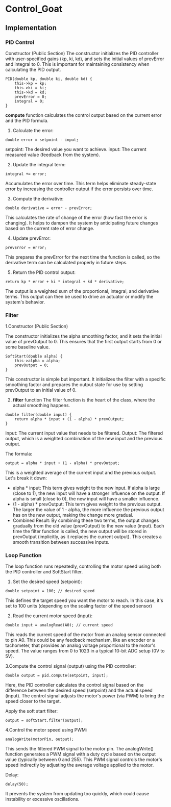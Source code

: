 # Control_Goat

## Implementation

### PID Control
Constructor (Public Section)
The constructor initializes the PID controller with user-specified gains (kp, ki, kd), and sets the initial values of prevError and integral to 0. This is important for maintaining consistency when calculating the PID output.
```
PID(double kp, double ki, double kd) {
    this->kp = kp;
    this->ki = ki;
    this->kd = kd;
    prevError = 0;
    integral = 0;
}
```
**compute** function calculates the control output based on the current error and the PID formula.
1. Calculate the error:
```
double error = setpoint - input;
```
setpoint: The desired value you want to achieve.
input: The current measured value (feedback from the system).

2. Update the integral term:
```
integral += error;
```
Accumulates the error over time. This term helps eliminate steady-state error by increasing the controller output if the error persists over time.

3. Compute the derivative:
```
double derivative = error - prevError;
```
This calculates the rate of change of the error (how fast the error is changing). It helps to dampen the system by anticipating future changes based on the current rate of error change.

4. Update prevError:
```
prevError = error;
```
This prepares the prevError for the next time the function is called, so the derivative term can be calculated properly in future steps.

5. Return the PID control output:

```
return kp * error + ki * integral + kd * derivative;
```
The output is a weighted sum of the proportional, integral, and derivative terms. This output can then be used to drive an actuator or modify the system's behavior.



### Filter

1.Constructor (Public Section)

The constructor initializes the alpha smoothing factor, and it sets the initial value of prevOutput to 0. This ensures that the first output starts from 0 or some baseline value.
```
SoftStart(double alpha) {
    this->alpha = alpha;
    prevOutput = 0;
}
```

This constructor is simple but important. It initializes the filter with a specific smoothing factor and prepares the output state for use by setting prevOutput to an initial value of 0.

2. **filter** function
   The filter function is the heart of the class, where the actual smoothing happens.
```
double filter(double input) {
    return alpha * input + (1 - alpha) * prevOutput;
}
```
Input: The current input value that needs to be filtered.
Output: The filtered output, which is a weighted combination of the new input and the previous output.

The formula:
```
output = alpha * input + (1 - alpha) * prevOutput;
```
This is a weighted average of the current input and the previous output. Let's break it down:

- alpha * input: This term gives weight to the new input. If alpha is large (close to 1), the new input will have a stronger influence on the output. If alpha is small (close to 0), the new input will have a smaller influence.
- (1 - alpha) * prevOutput: This term gives weight to the previous output. The larger the value of 1 - alpha, the more influence the previous output has on the new output, making the change more gradual.
- Combined Result: By combining these two terms, the output changes gradually from the old value (prevOutput) to the new value (input). Each time the filter function is called, the new output will be stored in prevOutput (implicitly, as it replaces the current output). This creates a smooth transition between successive inputs.

### Loop Function
The loop function runs repeatedly, controlling the motor speed using both the PID controller and SoftStart filter.
1. Set the desired speed (setpoint):
```
double setpoint = 100; // desired speed
```
This defines the target speed you want the motor to reach. In this case, it's set to 100 units (depending on the scaling factor of the speed sensor)

2. Read the current motor speed (input):
```
double input = analogRead(A0); // current speed
```
This reads the current speed of the motor from an analog sensor connected to pin A0. This could be any feedback mechanism, like an encoder or a tachometer, that provides an analog voltage proportional to the motor's speed. The value ranges from 0 to 1023 in a typical 10-bit ADC setup (0V to 5V).

3.Compute the control signal (output) using the PID controller:
```
double output = pid.compute(setpoint, input);
```
Here, the PID controller calculates the control signal based on the difference between the desired speed (setpoint) and the actual speed (input). The control signal adjusts the motor's power (via PWM) to bring the speed closer to the target.

Apply the soft start filter:
```
output = softStart.filter(output);
```

4.Control the motor speed using PWM:
```
analogWrite(motorPin, output);
```
This sends the filtered PWM signal to the motor pin. The analogWrite() function generates a PWM signal with a duty cycle based on the output value (typically between 0 and 255). This PWM signal controls the motor's speed indirectly by adjusting the average voltage applied to the motor.

Delay:
```
delay(50);
```
It prevents the system from updating too quickly, which could cause instability or excessive oscillations.
